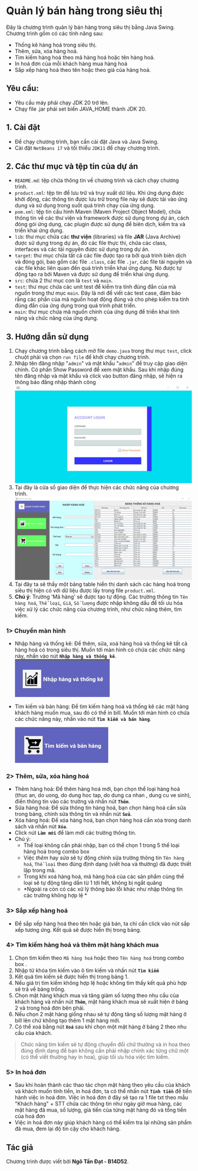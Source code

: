 # Quản lý bán hàng trong siêu thị

Đây là chương trình quản lý bán hàng trong siêu thị bằng Java Swing. Chương trình gồm có các tính năng sau:

- Thống kê hàng hoá trong siêu thị.
- Thêm, sửa, xóa hàng hoá.
- Tìm kiếm hàng hoá theo mã hàng hoá hoặc tên hàng hoá.
- In hoá đơn của mỗi khách hàng mua hàng hoá
- Sắp xếp hàng hoá theo tên hoặc theo giá của hàng hoá.
## Yêu cầu:

- Yêu cầu máy phải chạy JDK 20 trở lên.
- Chạy file .jar phải set biến JAVA_HOME thành JDK 20.

## 1. Cài đặt
 - Để chạy chương trình, bạn cần cài đặt Java và Java Swing.
 - Cài đặt `NetBeans 17` và tối thiểu `JDK11` để chạy chương trình.
 
## 2. Các thư mục và tệp tin của dự án
 - `README.md`: tệp chứa thông tin về chương trình và cách chạy chương trình.
 - `product.xml`: tệp tin để lưu trữ và truy xuất dữ liệu. Khi ứng dụng được khởi động, các thông tin được lưu trữ trong file này sẽ được tải vào ứng dụng và sử dụng trong suốt quá trình chạy của ứng dụng.
 - `pom.xml`: tệp tin cấu hình Maven (Maven Project Object Model), chứa thông tin về các thư viện và framework được sử dụng trong dự án, cách đóng gói ứng dụng, các plugin được sử dụng để biên dịch, kiểm tra và triển khai ứng dụng.
 - `lib`: thư mục chứa các **thư viện** (libraries) và file **JAR** (Java Archive) được sử dụng trong dự án, đó các file thực thi, chứa các class, interfaces và các tài nguyên được sử dụng trong dự án.
 - `target`: thư mục chứa tất cả các file được tạo ra bởi quá trình biên dịch và đóng gói, bao gồm các file `.class`, các file `.jar`, các file tài nguyên và các file khác liên quan đến quá trình triển khai ứng dụng. Nó được tự động tạo ra bởi Maven và được sử dụng để triển khai ứng dụng.
 - `src`: chứa 2 thư mục con là `test` và `main`.
 - `test`: thư mục chứa các unit test để kiểm tra tính đúng đắn của mã nguồn trong thư mục `main`. Đây là nơi để viết các test case, đảm bảo rằng các phần của mã nguồn hoạt động đúng và cho phép kiểm tra tính đúng đắn của ứng dụng trong quá trình phát triển.
 - `main`: thư mục chứa mã nguồn chính của ứng dụng để triển khai tính năng và chức năng của ứng dụng.

## 3. Hướng dẫn sử dụng
1. Chạy chương trình bằng cách mở file `demo.java` trong thư mục `test`, click chuột phải và chọn `run file` để khởi chạy chương trình.
2. Nhập tên đăng nhập "`admin`" và mật khẩu "`admin`" để truy cập giao diện chính. Có phần Show Password để xem mật khẩu. Sau khi nhập đúng tên đăng nhập và mật khẩu và click vào button đăng nhập, sẽ hiện ra thông báo đăng nhập thành công
![Login](./src/main/java/image/login.jpg "login")
3. Tại đây là cửa sổ giao diện để thực hiện các chức năng của chương trình. 
![Interface](./src/main/java/image/interface.jpg "interface")
4. Tại đây ta sẽ thấy một bảng table hiển thị danh sách các hàng hoá trong siêu thị hiện có với dữ liệu được lấy trong file `product.xml`.
5. **Chú ý**: Trường 'Mã hàng' sẽ được tạo tự động. Các trường thông tin `Tên hàng hoá`, `Thể loại`, `Giá`, `Số lượng` được nhập không dấu để tối ưu hóa việc xử lý các chức năng của chương trình, như chức năng thêm, tìm kiếm.

### **1> Chuyển màn hình**
 - Nhập hàng và thống kê: Để thêm, sửa, xoá hàng hoá và thống kê tất cả hàng hoá có trong siêu thị. Muốn tới màn hình có chứa các chức năng này, nhấn vào nút **`Nhập hàng và thống kê`**.
![NhapHang](./src/main/java/image/nhapHangVaThongKe.jpg "NhapHang")
- Tìm kiếm và bán hàng: Để tìm kiếm hàng hoá và thống kê các mặt hàng khách hàng muốn mua, sau đó có thể in bill. Muốn tới màn hình có chứa các chức năng này, nhấn vào nút **`Tìm kiếm và bán hàng`**.

    ![BanHang](./src/main/java/image/timKiemVaBanHang.jpg "BanHang")

### **2> Thêm, sửa, xóa hàng hoá**
 - Thêm hàng hoá: Để thêm hàng hoá mới, bạn chọn thể loại hàng hoá (thuc an, do uong, do dung hoc tap, do dung ca nhan , dung cu ve sinh), điền thông tin vào các trường và nhấn nút **`Thêm`**.
 - Sửa hàng hoá: Để sửa thông tin hàng hoá, bạn chọn hàng hoá cần sửa trong bảng, chỉnh sửa thông tin và nhấn nút **`Sửa`**.
 - Xóa hàng hoá: Để xóa hàng hoá, bạn chọn hàng hoá cần xóa trong danh sách và nhấn nút **`Xóa`**.
 - Click nút **`Làm mới`** để làm mới các trường thông tin.
 - Chú ý:
    + Thể loại không cần phải nhập, bạn có thể chọn 1 trong 5 thể loại hàng hoá trong combo box
    + Việc *thêm* hay *sửa* sẽ tự động chỉnh sửa trường thông tin `Tên hàng hoá`, `Thể loại` theo đúng định dạng (viết hoa và thường) đã được thiết lập trong mã.
    + Trong khi xoá hàng hoá, mã hàng hoá của các sản phẩm cùng thể loại sẽ tự động tăng dần từ 1 tới hết, không bị ngắt quãng
    + *Ngoài ra còn có các xử lý thông báo lỗi khác như nhập thông tin các trường không hợp lệ *

### **3> Sắp xếp hàng hoá**
 - Để sắp xếp hàng hoá theo tên hoặc giá bán, ta chỉ cấn click vào nút sắp xếp tương ứng. Kết quả sẽ được hiển thị trong bảng.


### **4> Tìm kiếm hàng hoá và thêm mặt hàng khách mua**
 1. Chọn tìm kiếm theo `Mã hàng hoá` hoặc theo `Tên hàng hoá` trong combo box     .
 2. Nhập từ khóa tìm kiếm vào ô tìm kiếm và nhấn nút **`Tìm kiếm`** 
 3. Kết quả tìm kiếm sẽ được hiển thị trong bảng 1.
 4. Nếu giá trị tìm kiếm không hợp lệ hoặc không tìm thấy kết quả phù hợp sẽ trả về bảng trống.
 5. Chọn mặt hàng khách mua và tăng giảm số lượng theo nhu cầu của khách hàng và nhấn nút **`Thêm`**, mặt hàng khách mua sẽ xuất hiện ở bảng 2 và trong hoá đơn bên phải.
 6. Nếu chọn 2 mặt hàng giống nhau sẽ tự động tăng số lượng mặt hàng ở bill lên chứ không tạo thêm 1 mặt hàng mới.
 7. Có thể xoá bằng nút **`Xoá`** sau khi chọn một mặt hàng ở bảng 2 theo nhu cầu của khách.
 
 >Chức năng tìm kiếm sẽ tự động chuyển đổi chữ thường và in hoa theo đúng định dạng để bạn không cần phải nhập chính xác từng chữ một (có thể viết thường hay in hoa), giúp tối ưu hóa việc tìm kiếm.


 
### **5> In hoá đơn**
 - Sau khi hoàn thành các thao tác chọn mặt hàng theo yêu cầu của khách và khách muốn tính tiền, in hoá đơn, ta có thể nhấn nút **`Tính tiền`** để tiến hành việc in hoá đơn.
Việc in hoá đơn ở đây sẽ tạo ra 1 file txt theo mẫu "Khách hàng" + STT chứa các thông tin như ngày giờ mua hàng, các mặt hàng đã mua, số lượng, giá tiền của từng mặt hàng đó và tổng tiền của hoá đơn 
 - Việc in hoá đơn này giúp khách hàng có thể kiểm tra lại những sản phẩm đã mua, đem lại độ tin cậy cho khách hàng.

## Tác giả
Chương trình được viết bởi **Ngô Tấn Đạt - B14D52**.
